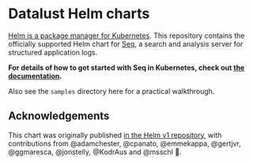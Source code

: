 # Datalust Helm charts

[Helm is a package manager for Kubernetes](https://helm.sh/). This repository contains the officially supported Helm chart
for [Seq](https://datalust.co/seq), a search and analysis server for structured application logs.

**For details of how to get started with Seq in Kubernetes, check out [the documentation](https://docs.datalust.co/docs/using-helm).**

Also see the `samples` directory here for a practical walkthrough.

## Acknowledgements

This chart was originally published [in the Helm v1 repository](https://github.com/helm/charts/tree/master/stable/seq), with contributions from @adamchester, @cpanato, @emmekappa, @gertjvr, @ggmaresca, @jonstelly, @KodrAus and @msschl :star_struck:.
